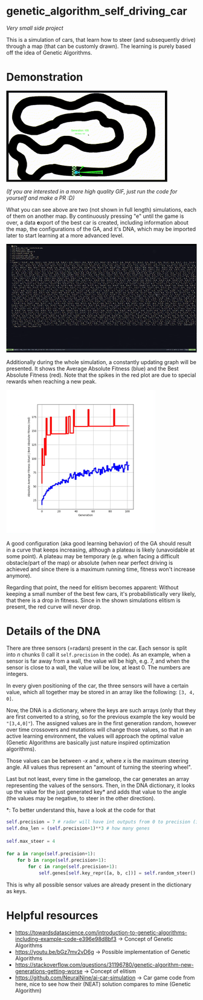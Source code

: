 # genetic_algorithm_self_driving_car
*Very small side project*

This is a simulation of cars, that learn how to steer (and subsequently drive) through a map (that can be customly drawn). The learning is purely based off the idea of Genetic Algorithms.

# Demonstration

![](https://github.com/Tix3Dev/genetic_algorithm_self_driving_car/blob/main/README%20stuff/demo.gif)

*(If you are interested in a more high quality GIF, just run the code for yourself and make a PR :D)*

What you can see above are two (not shown in full length) simulations, each of them on another map. By continuously pressing "e" until the game is over, a data **e**xport of the best car is created, including information about the map, the configurations of the GA, and it's DNA, which may be imported later to start learning at a more advanced level.

![](https://github.com/Tix3Dev/genetic_algorithm_self_driving_car/blob/main/README%20stuff/export.png)

Additionally during the whole simulation, a constantly updating graph will be presented. It shows the Average Absolute Fitness (blue) and the Best Absolute Fitness (red). Note that the spikes in the red plot are due to special rewards when reaching a new peak.

![](https://github.com/Tix3Dev/genetic_algorithm_self_driving_car/blob/main/README%20stuff/plot.png)

A good configuration (aka good learning behavior) of the GA should result in a curve that keeps increasing, although a plateau is likely (unavoidable at some point). A plateau may be temporary (e.g. when facing a difficult obstacle/part of the map) or absolute (when near perfect driving is achieved and since there is a maximum running time, fitness won't increase anymore).

Regarding that point, the need for elitism becomes apparent: Without keeping a small number of the best few cars, it's probabilistically very likely, that there is a drop in fitness. Since in the shown simulations elitism is present, the red curve will never drop.

# Details of the DNA
There are three sensors (=radars) present in the car. Each sensor is split into *n* chunks (I call it `self.precision` in the code). As an example, when a sensor is far away from a wall, the value will be high, e.g. 7, and when the sensor is close to a wall, the value will be low, at least 0. The numbers are integers.

In every given positioning of the car, the three sensors will have a certain value, which all together may be stored in an array like the following: `[3, 4, 0]`.

Now, the DNA is a dictionary, where the keys are such arrays (only that they are first converted to a string, so for the previous example the key would be `"[3,4,0]"`). The assigned values are in the first generation random, however over time crossovers and mutations will change those values, so that in an active learning environment, the values will approach the optimal value (Genetic Algorithms are basically just nature inspired optimization algorithms).

Those values can be between *-x* and *x*, where *x* is the maximum steering angle. All values thus represent an "amount of turning the steering wheel".

Last but not least, every time in the gameloop, the car generates an array representing the values of the sensors. Then, in the DNA dictionary, it looks up the value for the just generated key\* and adds that value to the angle (the values may be negative, to steer in the other direction).

\*: To better understand this, have a look at the code for that
```python
self.precision = 7 # radar will have int outputs from 0 to precision (inclusive)
self.dna_len = (self.precision+1)**3 # how many genes

self.max_steer = 4

for a in range(self.precision+1):
    for b in range(self.precision+1):
        for c in range(self.precision+1):
            self.genes[self.key_repr([a, b, c])] = self.random_steer() # value between -self.max_steer and +self.max_steer
```
This is why all possible sensor values are already present in the dictionary as keys.

# Helpful resources
- https://towardsdatascience.com/introduction-to-genetic-algorithms-including-example-code-e396e98d8bf3
    -> Concept of Genetic Algorithms
- https://youtu.be/bGz7mv2vD6g
    -> Possible implementation of Genetic Algorithms
- https://stackoverflow.com/questions/31196780/genetic-algorithm-new-generations-getting-worse
    -> Concept of elitism
- https://github.com/NeuralNine/ai-car-simulation
    -> Car game code from here, nice to see how their (NEAT) solution compares to mine (Genetic Algorithm)
